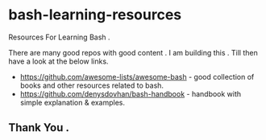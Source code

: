 # bash-learning-resources
Resources For Learning Bash .

There are many good repos with good content . I am building this . Till then have a look at the below links.
* https://github.com/awesome-lists/awesome-bash - good collection of books and other resources related to bash.
* https://github.com/denysdovhan/bash-handbook -  handbook with simple explanation & examples.

## Thank You .

